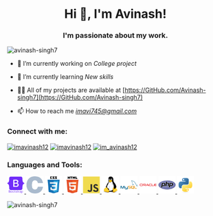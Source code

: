 <h1 align="center">Hi 👋, I'm Avinash!</h1>
<h3 align="center">I'm passionate about my work.</h3>

<p align="left"> <img src="https://komarev.com/ghpvc/?username=avinash-singh7&label=Profile%20views&color=0e75b6&style=flat" alt="avinash-singh7" /> </p>

- 🔭 I’m currently working on *College project*

- 🌱 I’m currently learning *New skills*

- 👨‍💻 All of my projects are available at [https://GitHub.com/Avinash-singh7](https://GitHub.com/Avinash-singh7)

- 📫 How to reach me *imavi745@gmail.com*

<h3 align="left">Connect with me:</h3>
<p align="left">
<a href="https://twitter.com/imavinash12" target="blank"><img align="center" src="https://cdn.jsdelivr.net/npm/simple-icons@3.0.1/icons/twitter.svg" alt="imavinash12" height="30" width="40" /></a>
<a href="https://linkedin.com/in/imavinash12" target="blank"><img align="center" src="https://cdn.jsdelivr.net/npm/simple-icons@3.0.1/icons/linkedin.svg" alt="imavinash12" height="30" width="40" /></a>
<a href="https://instagram.com/im_avinash12" target="blank"><img align="center" src="https://cdn.jsdelivr.net/npm/simple-icons@3.0.1/icons/instagram.svg" alt="im_avinash12" height="30" width="40" /></a>
</p>

<h3 align="left">Languages and Tools:</h3>
<p align="left"> <a href="https://getbootstrap.com" target="_blank"> <img src="https://raw.githubusercontent.com/devicons/devicon/master/icons/bootstrap/bootstrap-plain-wordmark.svg" alt="bootstrap" width="40" height="40"/> </a> <a href="https://www.cprogramming.com/" target="_blank"> <img src="https://raw.githubusercontent.com/devicons/devicon/master/icons/c/c-original.svg" alt="c" width="40" height="40"/> </a> <a href="https://www.w3schools.com/css/" target="_blank"> <img src="https://raw.githubusercontent.com/devicons/devicon/master/icons/css3/css3-original-wordmark.svg" alt="css3" width="40" height="40"/> </a> <a href="https://www.w3.org/html/" target="_blank"> <img src="https://raw.githubusercontent.com/devicons/devicon/master/icons/html5/html5-original-wordmark.svg" alt="html5" width="40" height="40"/> </a> <a href="https://developer.mozilla.org/en-US/docs/Web/JavaScript" target="_blank"> <img src="https://raw.githubusercontent.com/devicons/devicon/master/icons/javascript/javascript-original.svg" alt="javascript" width="40" height="40"/> </a> <a href="https://www.linux.org/" target="_blank"> <img src="https://raw.githubusercontent.com/devicons/devicon/master/icons/linux/linux-original.svg" alt="linux" width="40" height="40"/> </a> <a href="https://www.mysql.com/" target="_blank"> <img src="https://raw.githubusercontent.com/devicons/devicon/master/icons/mysql/mysql-original-wordmark.svg" alt="mysql" width="40" height="40"/> </a> <a href="https://www.oracle.com/" target="_blank"> <img src="https://raw.githubusercontent.com/devicons/devicon/master/icons/oracle/oracle-original.svg" alt="oracle" width="40" height="40"/> </a> <a href="https://www.php.net" target="_blank"> <img src="https://raw.githubusercontent.com/devicons/devicon/master/icons/php/php-original.svg" alt="php" width="40" height="40"/> </a> <a href="https://www.python.org" target="_blank"> <img src="https://raw.githubusercontent.com/devicons/devicon/master/icons/python/python-original.svg" alt="python" width="40" height="40"/> </a> </p>

<p><img align="center" src="https://github-readme-stats.vercel.app/api/top-langs?username=avinash-singh7&show_icons=true&locale=en&layout=compact" alt="avinash-singh7" /></p>
